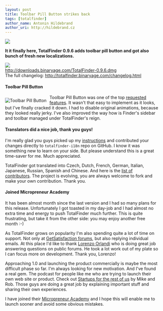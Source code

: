 ```yaml
---
layout: post
title: Toolbar Pill Button strikes back
tags: [totalfinder]
author_name: Antonin Hildebrand
author_uri: http://hildebrand.cz
---
```


<img src="{{site.url}}/shared/img/icons/totalfinder-64.png" class="intro-icon"/>

**It it finally here, TotalFinder 0.9.6 adds toolbar pill button and got also bunch of fresh new localizations.**

<div class="blog-download">
    <a class="download-link" href="http://downloads.binaryage.com/TotalFinder-0.9.6.dmg"><img src="{{site.url}}/shared/img/small-download-button.png"/><div>http://downloads.binaryage.com/TotalFinder-0.9.6.dmg</div></a>
    <div class="download-note">The full changelog: <a href="http://totalfinder.binaryage.com/changelog.html">http://totalfinder.binaryage.com/changelog.html</a></div>
</div>

#### Toolbar Pill Button

<img class="clear blog-image-border" style="float:left; margin-right: 10px; margin-top:10px" src="{{site.url}}/images/totalfinder-toolbar-pill-button.png" title="Toolbar Pill Button">

Toolbar Pill Button was one of the top <a href="http://getsatisfaction.com/binaryage/topics/toolbar_pill_button_missing">requested features</a>. It wasn't that easy to implement as it looks, but I've finally cracked it down. I had to disable original animations, because they looked really jerky. I've also improved the way how is Finder's sidebar and toolbar managed under TotalFinder's reign.

#### Translators did a nice job, thank you guys!

I'm really glad you guys picked up my [instructions](http://github.com/binaryage/totalfinder-i18n) and contributed your changes directly to `totalfinder-i18n` repo on GitHub. I know it was something new to learn on your side. But please understand this is a great time-saver for me. Much appreciated.

TotalFinder got translated into Czech, Dutch, French, German, Italian, Japanese, Russian, Spanish and Chinese. And here is the [list of contributors](http://github.com/binaryage/totalfinder-i18n/contributors). The project is evolving, you are always welcome to fork and make your own contribution. Thank you.

#### Joined Micropreneur Academy

It has been almost month since the last version and I had so many plans for this release. Unfortunately I got toasted in my day-job and I had almost no extra time and energy to push TotalFinder much further. This is quite frustrating, but take it from the other side: you may enjoy another free month :-)

As TotalFinder grows on popularity I'm also spending quite a lot of time on support. Not only at [GetSatisfaction forums](http://getsatisfaction.com/binaryage), but also replying individual emails. At this place I'd like to thank [Lorenzo Orlandi](http://getsatisfaction.com/people/kiwidesign) who is doing great job answering questions on public forums. He took a lot work out of my plate so I can focus more on development. Thank you, Lorenzo!

Approaching 1.0 and launching the product commercially is maybe the most difficult phase so far. I'm always looking for new motivation. 
And I've found a real gem. The podcast for people like me who are trying to launch their own web site or product. Check out [Startups for the rest of us](http://www.startupsfortherestofus.com) by Mike and Rob. Those guys are doing a great job by explaining important stuff and sharing their own experiences. 

I have joined their [Micropreneur Academy](http://www.micropreneur.com) and I hope this will enable me to launch sooner and avoid some obvious mistakes.